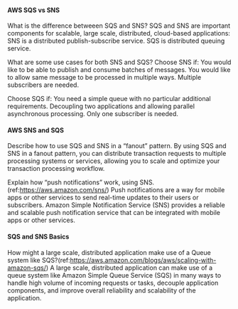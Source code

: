 #### AWS SQS vs SNS

What is the difference betweeen SQS and SNS?
SQS and SNS are important components for scalable, large scale, distributed, cloud-based applications:
SNS is a distributed publish-subscribe service.
SQS is distributed queuing service.  
  
What are some use cases for both SNS and SQS?
Choose SNS if:
You would like to be able to publish and consume batches of messages.
You would like to allow same message to be processed in multiple ways.
Multiple subscribers are needed.
  
Choose SQS if:
You need a simple queue with no particular additional requirements.
Decoupling two applications and allowing parallel asynchronous processing.
Only one subscriber is needed.
  
#### AWS SNS and SQS

Describe how to use SQS and SNS in a “fanout” pattern.
By using SQS and SNS in a fanout pattern, you can distribute transaction requests to multiple processing systems or services,
allowing you to scale and optimize your transaction processing workflow.
  
Explain how “push notifications” work, using SNS. (ref:https://aws.amazon.com/sns/)
Push notifications are a way for mobile apps or other services to send real-time updates to their users or subscribers. Amazon Simple Notification Service (SNS) provides a reliable and scalable push notification service that can be integrated with mobile apps or other services.                                                   
  
#### SQS and SNS Basics

How might a large scale, distributed application make use of a Queue system like SQS?(ref:https://aws.amazon.com/blogs/aws/scaling-with-amazon-sqs/)
A large scale, distributed application can make use of a queue system like Amazon Simple Queue Service (SQS) in many ways to handle high volume of incoming requests or tasks, decouple application components, and improve overall reliability and scalability of the application.                                                                                      
                                                   
